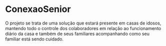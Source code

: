 # ConexaoSenior
O projeto se trata de uma solução que estará presente em casas de idosos, mantendo todo o controle dos colaboradores em relação ao funcionamento diário da casa e também de seus familiares acompanhando como seu familiar está sendo cuidado.
